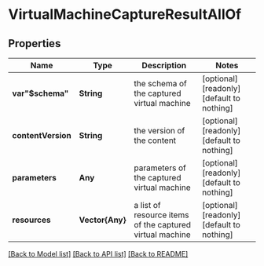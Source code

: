 # VirtualMachineCaptureResultAllOf


## Properties
Name | Type | Description | Notes
------------ | ------------- | ------------- | -------------
**var&quot;$schema&quot;** | **String** | the schema of the captured virtual machine | [optional] [readonly] [default to nothing]
**contentVersion** | **String** | the version of the content | [optional] [readonly] [default to nothing]
**parameters** | **Any** | parameters of the captured virtual machine | [optional] [readonly] [default to nothing]
**resources** | **Vector{Any}** | a list of resource items of the captured virtual machine | [optional] [readonly] [default to nothing]


[[Back to Model list]](../README.md#models) [[Back to API list]](../README.md#api-endpoints) [[Back to README]](../README.md)


